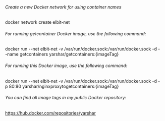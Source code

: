 ###### Create a new Docker network for using container names
docker network create elbit-net

###### For running getcontainer Docker image, use the following command:
docker run --net elbit-net -v /var/run/docker.sock:/var/run/docker.sock -d --name getcontainers yarshar/getcontainers:{imageTag}

###### For running this Docker image, use the following command:
docker run --net elbit-net -v /var/run/docker.sock:/var/run/docker.sock -d -p 80:80 yarshar/nginxproxytogetcontainers:{imageTag}

###### You can find all image tags in my public Docker repository: 
https://hub.docker.com/repositories/yarshar